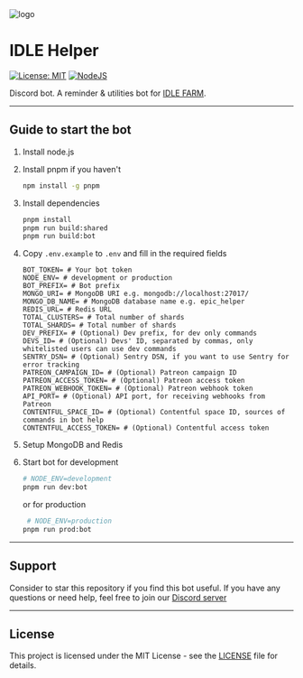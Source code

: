 <img alt='logo' src="https://cdn.discordapp.com/app-icons/1133034852611018783/de3149b3c0adc28e8838472ace920803.png">

# IDLE Helper

[![License: MIT](https://img.shields.io/badge/License-MIT-yellow)](https://opensource.org/licenses/MIT) [![NodeJS](https://img.shields.io/badge/node.js-^18.15-blue)](https://nodejs.org/)

Discord bot. A reminder & utilities bot for [IDLE FARM](https://top.gg/bot/1085406806492319784).

--- 

## Guide to start the bot

1. Install node.js
2. Install pnpm if you haven't

    ```bash
    npm install -g pnpm
    ```

3. Install dependencies

    ```bash
    pnpm install
    pnpm run build:shared
    pnpm run build:bot
    ```

4. Copy `.env.example` to `.env` and fill in the required fields

    ```dotenv
    BOT_TOKEN= # Your bot token
    NODE_ENV= # development or production
    BOT_PREFIX= # Bot prefix
    MONGO_URI= # MongoDB URI e.g. mongodb://localhost:27017/
    MONGO_DB_NAME= # MongoDB database name e.g. epic_helper
    REDIS_URL= # Redis URL
    TOTAL_CLUSTERS= # Total number of shards
    TOTAL_SHARDS= # Total number of shards
    DEV_PREFIX= # (Optional) Dev prefix, for dev only commands
    DEVS_ID= # (Optional) Devs' ID, separated by commas, only whitelisted users can use dev commands
    SENTRY_DSN= # (Optional) Sentry DSN, if you want to use Sentry for error tracking
    PATREON_CAMPAIGN_ID= # (Optional) Patreon campaign ID
    PATREON_ACCESS_TOKEN= # (Optional) Patreon access token
    PATREON_WEBHOOK_TOKEN= # (Optional) Patreon webhook token
    API_PORT= # (Optional) API port, for receiving webhooks from Patreon
    CONTENTFUL_SPACE_ID= # (Optional) Contentful space ID, sources of commands in bot help
    CONTENTFUL_ACCESS_TOKEN= # (Optional) Contentful access token
    ```
5. Setup MongoDB and Redis
6. Start bot for development
   ```bash
   # NODE_ENV=development
   pnpm run dev:bot 
   ```
   or for production
   ```bash
    # NODE_ENV=production
   pnpm run prod:bot
   ```

--- 

## Support

Consider to star this repository if you find this bot useful. If you have any questions or need help, feel free to join
our [Discord server](https://discord.gg/magXasew7C)

---

## License

This project is licensed under the MIT License - see the [LICENSE](LICENSE) file for details.
